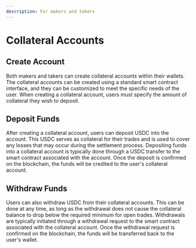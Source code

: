 ```yaml
---
description: For makers and takers
---
```


# Collateral Accounts

## Create Account

Both makers and takers can create collateral accounts within their wallets. The collateral accounts can be created using a standard smart contract interface, and they can be customized to meet the specific needs of the user. When creating a collateral account, users must specify the amount of collateral they wish to deposit.

## Deposit Funds

After creating a collateral account, users can deposit USDC into the account. This USDC serves as collateral for their trades and is used to cover any losses that may occur during the settlement process. Depositing funds into a collateral account is typically done through a USDC transfer to the smart contract associated with the account. Once the deposit is confirmed on the blockchain, the funds will be credited to the user's collateral account.

## Withdraw Funds

Users can also withdraw USDC from their collateral accounts. This can be done at any time, as long as the withdrawal does not cause the collateral balance to drop below the required minimum for open trades. Withdrawals are typically initiated through a withdrawal request to the smart contract associated with the collateral account. Once the withdrawal request is confirmed on the blockchain, the funds will be transferred back to the user's wallet.
